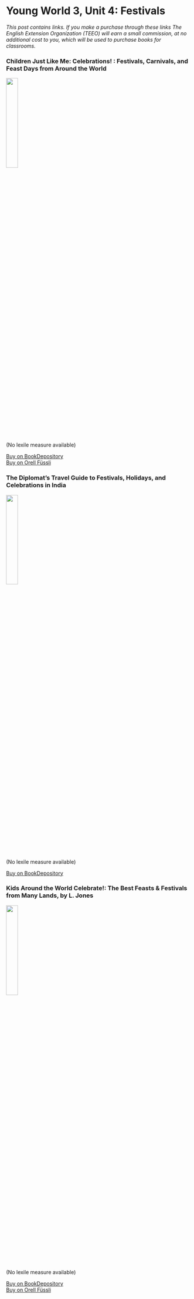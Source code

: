 # Young World 3, Unit 4: Festivals
*This post contains links. If you make a purchase through these links The English Extension Organization (TEEO) will earn a small commission, at no additional cost to you, which will be used to purchase books for classrooms.*
###  Children Just Like Me: Celebrations! : Festivals, Carnivals, and Feast Days from Around the World

<img src="https://i.imgur.com/iVed7IA.png" width="25%" />

(No lexile measure available)

<a href="https://www.bookdepository.com/Children-Just-Like-Me-Celebrations-Anabel-Kindersley/9780789420275?ref=grid-view&qid=1675199787140&sr=1-2" rel="nofollow"> Buy on BookDepository</a>  
<a href="https://www.orellfuessli.ch/shop/home/artikeldetails/A1003413361" rel="nofollow">Buy on Orell Füssli</a>

### The Diplomat’s Travel Guide to Festivals, Holidays, and Celebrations in India

<img src="https://imgur.com/7xZJf2L.png" width="25%" />

(No lexile measure available)


<a href="https://www.bookdepository.com/Diplomats-Travel-Guide-Festivals-Holidays-Celebrations-India-Mohan-Pandey/9798615530456?ref=grid-view&qid=1674320907383&sr=1-1" rel="nofollow"> Buy on BookDepository</a>  

### Kids Around the World Celebrate!: The Best Feasts & Festivals from Many Lands, by L. Jones

<img src="https://imgur.com/fZ4PdHh.png" width="25%" />

(No lexile measure available)

<a href="https://www.bookdepository.com/Kids-Around-World-Celebrate-Best-Feasts-Festivals-from-Many-Lands-L-Jones/9780471345275?ref=grid-view&qid=1674321111991&sr=1-1" rel="nofollow"> Buy on BookDepository</a>  
<a href="https://www.orellfuessli.ch/shop/home/artikeldetails/A1005087127" rel="nofollow">Buy on Orell Füssli</a>
<!--stackedit_data:
eyJoaXN0b3J5IjpbNDE3MjUzMzcsLTExNzMxNTgxODAsLTczMz
E1NDA5NiwtMTIxNjQ0MDgxNywyNjQ5Njg5NDYsLTExMzE4MDMx
NTZdfQ==
-->